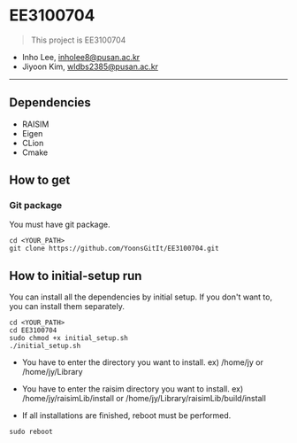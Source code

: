 # EE3100704

>This project is EE3100704
- Inho Lee, [inholee8@pusan.ac.kr](inholee8@pusan.ac.kr)
- Jiyoon Kim, [wldbs2385@pusan.ac.kr](wldbs2385@pusan.ac.kr)
---
## Dependencies
- RAISIM
- Eigen
- CLion
- Cmake



## How to get
### Git package
You must have git package.
```text
cd <YOUR_PATH>
git clone https://github.com/YoonsGitIt/EE3100704.git
```


## How to initial-setup run
You can install all the dependencies by initial setup.
If you don't want to, you can install them separately.

```text
cd <YOUR_PATH>
cd EE3100704
sudo chmod +x initial_setup.sh
./initial_setup.sh
```
- You have to enter the directory you want to install.
  ex) /home/jy or /home/jy/Library

- You have to enter the raisim directory you want to install.
  ex) /home/jy/raisimLib/install or /home/jy/Library/raisimLib/build/install

- If all installations are finished, reboot must be performed.
```text
sudo reboot
```
